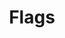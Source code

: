 ---
tags: projects
title: Flags
description: A mini-game testing your knowledge of the flags of the world
link: https://flags.davidmoll.net/
code: https://github.com/Akashic101/flag-guesser
techstack:
    - React
    - Mantine
    - Typescript
    - i18next
    - Cloudflare Tunnels
    - Docker
    - selfhosted
---